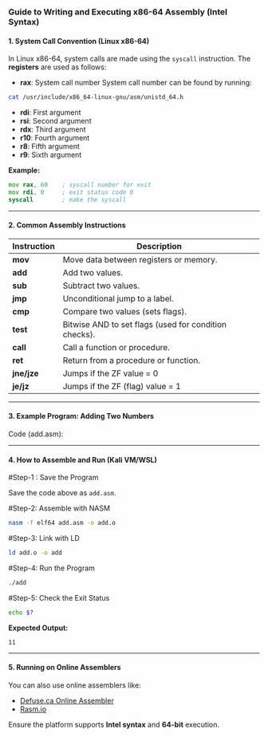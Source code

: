### Guide to Writing and Executing x86-64 Assembly (Intel Syntax)

#### 1. System Call Convention (Linux x86-64)

In Linux x86-64, system calls are made using the `syscall` instruction. The **registers** are used as follows:

- **rax**: System call number
  System call number can be found by running:

```bash
cat /usr/include/x86_64-linux-gnu/asm/unistd_64.h
```

- **rdi**: First argument
- **rsi**: Second argument
- **rdx**: Third argument
- **r10**: Fourth argument
- **r8**: Fifth argument
- **r9**: Sixth argument

**Example:**

```asm
mov rax, 60    ; syscall number for exit
mov rdi, 0     ; exit status code 0
syscall        ; make the syscall
```

---

#### 2. Common Assembly Instructions

| **Instruction** | **Description**                                       |
| --------------- | ----------------------------------------------------- |
| **mov**         | Move data between registers or memory.                |
| **add**         | Add two values.                                       |
| **sub**         | Subtract two values.                                  |
| **jmp**         | Unconditional jump to a label.                        |
| **cmp**         | Compare two values (sets flags).                      |
| **test**        | Bitwise AND to set flags (used for condition checks). |
| **call**        | Call a function or procedure.                         |
| **ret**         | Return from a procedure or function.                  |
| **jne/jze**     | Jumps if the ZF value = 0                             |
| **je/jz**       | Jumps if the ZF (flag) value = 1                      |

---

#### 3. Example Program: Adding Two Numbers

Code (add.asm):

---

#### 4. How to Assemble and Run (Kali VM/WSL)

#Step-1 : Save the Program

Save the code above as `add.asm`.

#Step-2: Assemble with NASM

```bash
nasm -f elf64 add.asm -o add.o
```

#Step-3: Link with LD

```bash
ld add.o -o add
```

#Step-4: Run the Program

```bash
./add
```

#Step-5: Check the Exit Status

```bash
echo $?
```

**Expected Output:**

```
11
```

---

#### 5. Running on Online Assemblers

You can also use online assemblers like:

- [Defuse.ca Online Assembler](https://defuse.ca/online-x86-assembler.htm)
- [Rasm.io](https://rasm.io/)

Ensure the platform supports **Intel syntax** and **64-bit** execution.
